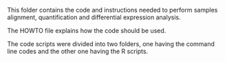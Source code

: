 This folder contains the code and instructions needed to perform samples alignment, quantification and differential expression analysis. 

The HOWTO file explains how the code should be used.

The code scripts were divided into two folders, one having the command line codes and the other one having the R scripts. 
